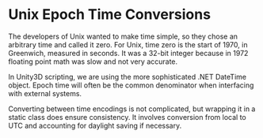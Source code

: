 # Unix Epoch Time Conversions

The developers of Unix wanted to make time simple, so they chose an arbitrary time and called it zero. For Unix, time zero is the start of 1970, in Greenwich, measured in seconds. It was a 32-bit integer because in 1972 floating point math was slow and not very accurate.

In Unity3D scripting, we are using the more sophisticated .NET DateTime object. Epoch time will often be the common denominator when interfacing with external systems.

Converting between time encodings is not complicated, but wrapping it in a static class does ensure consistency. It involves conversion from local to UTC and accounting for daylight saving if necessary.